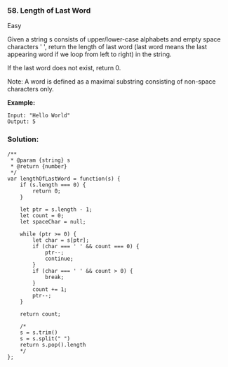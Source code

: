 ### 58. Length of Last Word
Easy

Given a string s consists of upper/lower-case alphabets and empty space characters ' ', return the length of last word (last word means the last appearing word if we loop from left to right) in the string.

If the last word does not exist, return 0.

Note: A word is defined as a maximal substring consisting of non-space characters only.

**Example:**
```
Input: "Hello World"
Output: 5
```

### Solution:
```
/**
 * @param {string} s
 * @return {number}
 */
var lengthOfLastWord = function(s) {
    if (s.length === 0) {
        return 0;
    }
    
    let ptr = s.length - 1;
    let count = 0;
    let spaceChar = null;
    
    while (ptr >= 0) {
        let char = s[ptr];
        if (char === ' ' && count === 0) {
            ptr--;
            continue;
        }
        if (char === ' ' && count > 0) {
            break;
        }
        count += 1;
        ptr--;    
    }
    
    return count;

    /*
    s = s.trim()
    s = s.split(" ")
    return s.pop().length
    */
};


```
